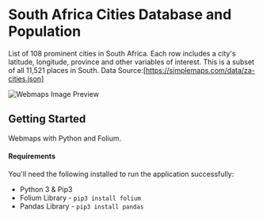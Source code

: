 # South Africa Cities Database and Population
List of 108 prominent cities in South Africa. Each row includes a city's latitude, longitude, province and other variables of interest. This is a subset of all 11,521 places in South.
Data Source:[https://simplemaps.com/data/za-cities.json]


![Webmaps Image Preview](https://i.imgur.com/D9nQSZt.png)

## Getting Started

Webmaps with Python and Folium.


#### Requirements

You'll need the following installed to run the application successfully:
* Python 3 & Pip3
* Folium Library - `pip3 install folium`
* Pandas Library - `pip3 install pandas`

